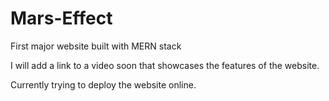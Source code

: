 # Mars-Effect
First major website built with MERN stack

I will add a link to a video soon that showcases the features of the website.

Currently trying to deploy the website online.
